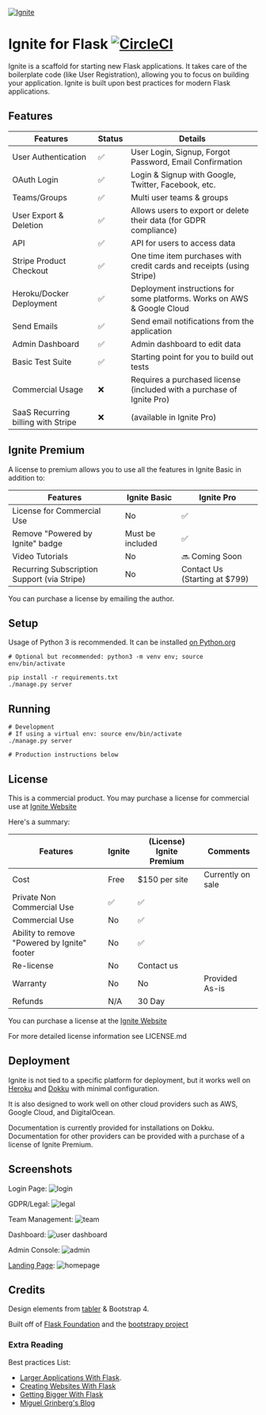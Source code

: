 [![Ignite](https://user-images.githubusercontent.com/882381/45938197-49cfb880-bf7c-11e8-91ea-94fffd9d054a.png)](https://github.com/sumukh/ignite)

# Ignite for Flask [![CircleCI](https://circleci.com/gh/Sumukh/Ignite.svg?style=svg&circle-token=21024628f8356bc070f27aede670fc676a8e4446)](https://circleci.com/gh/Sumukh/Ignite)

Ignite is a scaffold for starting new Flask applications. It takes care of the boilerplate code (like User Registration), allowing you to focus on building your application. Ignite is built upon best practices for modern Flask applications.

## Features
| Features  |   Status | Details
| ------------- | ------------- | -------- |
| User Authentication  | ✅  | User Login, Signup, Forgot Password, Email Confirmation|
| OAuth Login  | ✅ | Login & Signup with Google, Twitter, Facebook, etc.
| Teams/Groups | ✅  | Multi user teams & groups
| User Export & Deletion  | ✅ | Allows users to export or delete their data  (for GDPR compliance)
| API  | ✅  | API for users to access data
| Stripe Product Checkout  | ✅  | One time item purchases with credit cards and receipts (using Stripe)
| Heroku/Docker Deployment  | ✅  | Deployment instructions for some platforms. Works on AWS & Google Cloud
| Send Emails | ✅  | Send email notifications from the application
| Admin Dashboard | ✅  | Admin dashboard to edit data
| Basic Test Suite | ✅  | Starting point for you to build out tests
| Commercial Usage  | ❌  | Requires a purchased license (included with a purchase of Ignite Pro)
| SaaS Recurring billing with Stripe | ❌ | (available in Ignite Pro)


## Ignite Premium

A license to premium allows you to use all the features in Ignite Basic in addition to:

| Features | Ignite Basic | Ignite Pro |
| ------------- | ------------- | ---------- |
| License for Commercial Use  | No  |  ✅  |
| Remove "Powered by Ignite" badge  | Must be included  |  ✅  |
| Video Tutorials  | No |  🔜 Coming Soon  |
| Recurring Subscription Support (via Stripe)  | No  | Contact Us (Starting at $799) |

You can purchase a license by emailing the author.

## Setup
Usage of Python 3 is recommended. It can be installed [on Python.org](https://www.python.org/downloads/)
```
# Optional but recommended: python3 -m venv env; source env/bin/activate

pip install -r requirements.txt
./manage.py server
```

## Running

```
# Development
# If using a virtual env: source env/bin/activate
./manage.py server

# Production instructions below
```

## License

This is a commercial product. You may purchase a license for commercial use at [Ignite Website](https://ignite.server.sumukh.me)

Here's a summary:


| Features | Ignite | (License) Ignite Premium | Comments |
| ------------- | ------------- | ---------- | ------- |
| Cost | Free | $150 per site | Currently on sale  |
| Private Non Commercial Use | ✅ | ✅ |
| Commercial Use  | No  |  ✅  |
| Ability to remove "Powered by Ignite" footer | No  |  ✅  |
| Re-license | No  |  Contact us |
| Warranty  | No  |  No | Provided As-is
| Refunds  | N/A  |  30 Day |

You can purchase a license at the [Ignite Website](https://ignite.server.sumukh.me)

For more detailed license information see LICENSE.md

## Deployment

Ignite is not tied to a specific platform for deployment, but it works well on [Heroku](http://heroku.com) and [Dokku](http://dokku.viewdocs.io/dokku/) with minimal configuration.

It is also designed to work well on other cloud providers such as AWS, Google Cloud, and DigitalOcean.

Documentation is currently provided for installations on Dokku. Documentation for other providers can be provided with a purchase of a license of Ignite Premium.

## Screenshots


Login Page:
![login](documentation/screenshots/login.png)

GDPR/Legal:
![legal](documentation/screenshots/gdpr.png)

Team Management:
![team](documentation/screenshots/team.png)

Dashboard:
![user dashboard](documentation/screenshots/dashboard.png)

Admin Console:
![admin](https://user-images.githubusercontent.com/882381/33539038-326c31cc-d879-11e7-981a-1834f15cf718.png)

[Landing Page](https://ignite.server.sumukh.me):
![homepage](https://user-images.githubusercontent.com/882381/45938241-d4b0b300-bf7c-11e8-93dd-b40e3ad07e98.png)


## Credits

Design elements from [tabler](https://github.com/tabler/tabler) & Bootstrap 4.


Built off of [Flask Foundation](https://jackstouffer.github.io/Flask-Foundation/) and the [bootstrapy project](https://github.com/kirang89/bootstrapy)


### Extra Reading

Best practices List:
* [Larger Applications With Flask](http://flask.pocoo.org/docs/patterns/packages/).
* [Creating Websites With Flask](http://maximebf.com/blog/2012/10/building-websites-in-python-with-flask/)
* [Getting Bigger With Flask](http://maximebf.com/blog/2012/11/getting-bigger-with-flask/)
* [Miguel Grinberg's Blog](https://blog.miguelgrinberg.com/category/Python)
